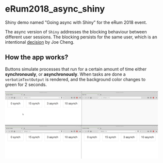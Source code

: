 # eRum2018_async_shiny
Shiny demo named "Going async with Shiny" for the eRum 2018 event.

The async version of `Shiny` addresses the blocking behaviour between different user sessions. The blocking persists for the same user, which is an intentional [decision](https://github.com/rstudio/promises/issues/23) by Joe Cheng.

## How the app works?

Buttons simulate processes that run for a certain amount of time either **synchronously**, or **asynchronously**. When tasks are done a `verbatimTextOutput` is rendered, and the background color changes to green for 2 seconds.

![](/images/demo.gif)
